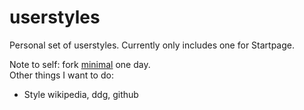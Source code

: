 # userstyles
Personal set of userstyles. Currently only includes one for Startpage.

Note to self: fork [minimal](https://gitlab.com/aupya/minimal) one day.
<br />
Other things I want to do:
- Style wikipedia, ddg, github
